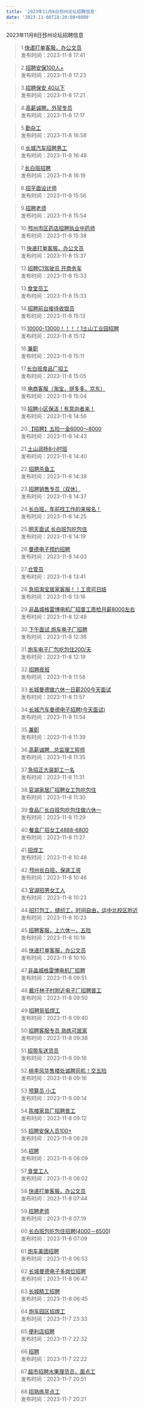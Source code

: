 ```yaml
---
title: '2023年11月8日邳州论坛招聘信息'
date: '2023-11-08T18:20:00+0800'
---
```

2023年11月8日邳州论坛招聘信息
<!--more-->
>1.[快递打单客服，办公文员](https://www.pzzc.net/forum.php?mod=viewthread&tid=10368102)<br>
>发布时间：2023-11-8 17:41

>2.[招聘安保100人+](https://www.pzzc.net/forum.php?mod=viewthread&tid=10368096)<br>
>发布时间：2023-11-8 17:23

>3.[招聘保安 40以下](https://www.pzzc.net/forum.php?mod=viewthread&tid=10368094)<br>
>发布时间：2023-11-8 17:21

>4.[高薪诚聘，外贸专员](https://www.pzzc.net/forum.php?mod=viewthread&tid=10368092)<br>
>发布时间：2023-11-8 17:17

>5.[勤杂工](https://www.pzzc.net/forum.php?mod=viewthread&tid=10368085)<br>
>发布时间：2023-11-8 16:58

>6.[长城汽车招聘男工](https://www.pzzc.net/forum.php?mod=viewthread&tid=10368083)<br>
>发布时间：2023-11-8 16:48

>7.[长白班招聘](https://www.pzzc.net/forum.php?mod=viewthread&tid=10368079)<br>
>发布时间：2023-11-8 16:19

>8.[招平面设计师](https://www.pzzc.net/forum.php?mod=viewthread&tid=10368072)<br>
>发布时间：2023-11-8 15:56

>9.[招聘老师](https://www.pzzc.net/forum.php?mod=viewthread&tid=10368070)<br>
>发布时间：2023-11-8 15:54

>10.[邳州市区药店招聘执业中药师](https://www.pzzc.net/forum.php?mod=viewthread&tid=10368065)<br>
>发布时间：2023-11-8 15:38

>11.[快递打单客服，办公文员](https://www.pzzc.net/forum.php?mod=viewthread&tid=10368064)<br>
>发布时间：2023-11-8 15:37

>12.[招聘C1驾驶员 开商务车](https://www.pzzc.net/forum.php?mod=viewthread&tid=10368063)<br>
>发布时间：2023-11-8 15:33

>13.[食堂员工](https://www.pzzc.net/forum.php?mod=viewthread&tid=10368062)<br>
>发布时间：2023-11-8 15:33

>14.[招聘前台接待收银员](https://www.pzzc.net/forum.php?mod=viewthread&tid=10368055)<br>
>发布时间：2023-11-8 15:13

>15.[10000-13000！！！！1土山工业园招聘](https://www.pzzc.net/forum.php?mod=viewthread&tid=10368054)<br>
>发布时间：2023-11-8 15:12

>16.[兼职](https://www.pzzc.net/forum.php?mod=viewthread&tid=10368051)<br>
>发布时间：2023-11-8 15:11

>17.[长白班食品厂招工](https://www.pzzc.net/forum.php?mod=viewthread&tid=10368049)<br>
>发布时间：2023-11-8 15:05

>18.[电商客服（淘宝，拼多多，京东）](https://www.pzzc.net/forum.php?mod=viewthread&tid=10368048)<br>
>发布时间：2023-11-8 15:04

>19.[招聘小区保洁！有意向者来！](https://www.pzzc.net/forum.php?mod=viewthread&tid=10368045)<br>
>发布时间：2023-11-8 14:56

>20.[【招聘】五险一金6000～8000](https://www.pzzc.net/forum.php?mod=viewthread&tid=10368039)<br>
>发布时间：2023-11-8 14:43

>21.[土山润扬8小时班](https://www.pzzc.net/forum.php?mod=viewthread&tid=10368037)<br>
>发布时间：2023-11-8 14:40

>22.[招聘杀鱼工](https://www.pzzc.net/forum.php?mod=viewthread&tid=10368033)<br>
>发布时间：2023-11-8 14:38

>23.[招聘销售专员（双休）](https://www.pzzc.net/forum.php?mod=viewthread&tid=10368031)<br>
>发布时间：2023-11-8 14:37

>24.[长白班，年前找工作的来报名！](https://www.pzzc.net/forum.php?mod=viewthread&tid=10368028)<br>
>发布时间：2023-11-8 14:25

>25.[明天面试   长白班包吃包住](https://www.pzzc.net/forum.php?mod=viewthread&tid=10368027)<br>
>发布时间：2023-11-8 14:19

>26.[曼德电子预约招聘](https://www.pzzc.net/forum.php?mod=viewthread&tid=10368026)<br>
>发布时间：2023-11-8 14:03

>27.[仓管员](https://www.pzzc.net/forum.php?mod=viewthread&tid=10368021)<br>
>发布时间：2023-11-8 13:41

>28.[急招淘宝居家客服！！工资可日结](https://www.pzzc.net/forum.php?mod=viewthread&tid=10368018)<br>
>发布时间：2023-11-8 13:16

>29.[非晶城格雷博电机厂招普工质检月薪8000左右](https://www.pzzc.net/forum.php?mod=viewthread&tid=10368014)<br>
>发布时间：2023-11-8 12:49

>30.[下午面试  炮车电子厂招聘](https://www.pzzc.net/forum.php?mod=viewthread&tid=10368010)<br>
>发布时间：2023-11-8 12:36

>31.[炮车电子厂包吃包住200/天](https://www.pzzc.net/forum.php?mod=viewthread&tid=10368005)<br>
>发布时间：2023-11-8 12:19

>32.[招聘夜班](https://www.pzzc.net/forum.php?mod=viewthread&tid=10368003)<br>
>发布时间：2023-11-8 11:58

>33.[长城曼德做六休一日薪200今天面试](https://www.pzzc.net/forum.php?mod=viewthread&tid=10368002)<br>
>发布时间：2023-11-8 11:57

>34.[长城汽车曼德电子招聘(今天面试)](https://www.pzzc.net/forum.php?mod=viewthread&tid=10368001)<br>
>发布时间：2023-11-8 11:54

>35.[兼职](https://www.pzzc.net/forum.php?mod=viewthread&tid=10367995)<br>
>发布时间：2023-11-8 11:39

>36.[高薪诚聘...总监理工程师](https://www.pzzc.net/forum.php?mod=viewthread&tid=10367989)<br>
>发布时间：2023-11-8 11:35

>37.[急招正大装卸工一名](https://www.pzzc.net/forum.php?mod=viewthread&tid=10367986)<br>
>发布时间：2023-11-8 11:31

>38.[官湖家居厂招聘女工包吃包住](https://www.pzzc.net/forum.php?mod=viewthread&tid=10367985)<br>
>发布时间：2023-11-8 11:30

>39.[食品厂长白班包吃包住做六休一](https://www.pzzc.net/forum.php?mod=viewthread&tid=10367984)<br>
>发布时间：2023-11-8 11:29

>40.[餐盒厂招女工4888-6800](https://www.pzzc.net/forum.php?mod=viewthread&tid=10367979)<br>
>发布时间：2023-11-8 11:27

>41.[招焊工](https://www.pzzc.net/forum.php?mod=viewthread&tid=10367964)<br>
>发布时间：2023-11-8 10:48

>42.[邳州长白班，保底工资](https://www.pzzc.net/forum.php?mod=viewthread&tid=10367963)<br>
>发布时间：2023-11-8 10:46

>43.[官湖招男女工人](https://www.pzzc.net/forum.php?mod=viewthread&tid=10367946)<br>
>发布时间：2023-11-8 10:23

>44.[招打包工，缝纫工，时间自由，运中北校区附近](https://www.pzzc.net/forum.php?mod=viewthread&tid=10367945)<br>
>发布时间：2023-11-8 10:23

>45.[招聘客服，上六休一，五险](https://www.pzzc.net/forum.php?mod=viewthread&tid=10367941)<br>
>发布时间：2023-11-8 10:16

>46.[快递打单客服，办公文员](https://www.pzzc.net/forum.php?mod=viewthread&tid=10367939)<br>
>发布时间：2023-11-8 10:10

>47.[非晶城格雷博电机厂招聘](https://www.pzzc.net/forum.php?mod=viewthread&tid=10367932)<br>
>发布时间：2023-11-8 09:51

>48.[戴圩林子村附近电子厂招聘普工](https://www.pzzc.net/forum.php?mod=viewthread&tid=10367931)<br>
>发布时间：2023-11-8 09:50

>49.[招聘氩弧焊工](https://www.pzzc.net/forum.php?mod=viewthread&tid=10367929)<br>
>发布时间：2023-11-8 09:40

>50.[招聘客服专员 熟练可居家](https://www.pzzc.net/forum.php?mod=viewthread&tid=10367928)<br>
>发布时间：2023-11-8 09:38

>51.[招带车送货员](https://www.pzzc.net/forum.php?mod=viewthread&tid=10367924)<br>
>发布时间：2023-11-8 09:16

>52.[桃李风华售楼处诚聘司机！交五险](https://www.pzzc.net/forum.php?mod=viewthread&tid=10367923)<br>
>发布时间：2023-11-8 09:16

>53.[预算员   小工](https://www.pzzc.net/forum.php?mod=viewthread&tid=10367922)<br>
>发布时间：2023-11-8 09:14

>54.[陈楼家具厂招聘普工](https://www.pzzc.net/forum.php?mod=viewthread&tid=10367921)<br>
>发布时间：2023-11-8 09:12

>55.[招聘安保人员100+](https://www.pzzc.net/forum.php?mod=viewthread&tid=10367907)<br>
>发布时间：2023-11-8 08:28

>56.[招聘](https://www.pzzc.net/forum.php?mod=viewthread&tid=10367898)<br>
>发布时间：2023-11-8 08:09

>57.[食堂工人](https://www.pzzc.net/forum.php?mod=viewthread&tid=10367891)<br>
>发布时间：2023-11-8 08:02

>58.[快递打单客服，办公文员](https://www.pzzc.net/forum.php?mod=viewthread&tid=10367890)<br>
>发布时间：2023-11-8 07:44

>59.[招聘老师](https://www.pzzc.net/forum.php?mod=viewthread&tid=10367888)<br>
>发布时间：2023-11-8 07:19

>60.[长白班包吃包住招聘(4000－6500)](https://www.pzzc.net/forum.php?mod=viewthread&tid=10367886)<br>
>发布时间：2023-11-8 07:09

>61.[炮车美团招聘](https://www.pzzc.net/forum.php?mod=viewthread&tid=10367882)<br>
>发布时间：2023-11-8 06:53

>62.[长城曼德电子多岗位招聘](https://www.pzzc.net/forum.php?mod=viewthread&tid=10367878)<br>
>发布时间：2023-11-8 06:47

>63.[长城精工招聘](https://www.pzzc.net/forum.php?mod=viewthread&tid=10367877)<br>
>发布时间：2023-11-8 06:45

>64.[炮车园区招焊工](https://www.pzzc.net/forum.php?mod=viewthread&tid=10367867)<br>
>发布时间：2023-11-7 23:33

>65.[便利店招聘](https://www.pzzc.net/forum.php?mod=viewthread&tid=10367866)<br>
>发布时间：2023-11-7 22:32

>66.[招聘](https://www.pzzc.net/forum.php?mod=viewthread&tid=10367864)<br>
>发布时间：2023-11-7 22:22

>67.[超市招聘水果理货员，面点工](https://www.pzzc.net/forum.php?mod=viewthread&tid=10367859)<br>
>发布时间：2023-11-7 20:51

>68.[招熟练早点工](https://www.pzzc.net/forum.php?mod=viewthread&tid=10367849)<br>
>发布时间：2023-11-7 20:21

